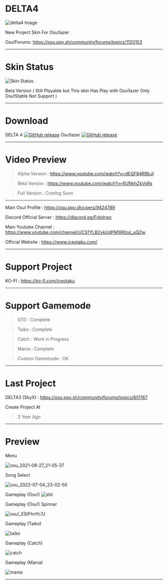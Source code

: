 # DELTA4
![delta4 Image](https://user-images.githubusercontent.com/68460824/116596142-454ab800-a94e-11eb-9940-4a6b75bb30e2.jpg)

New Project Skin For Osu!lazer

Osu!Forums: https://osu.ppy.sh/community/forums/topics/1120153

-----------------------------------------------------------------------------------------------------------------

# Skin Status
![Skin Status](https://user-images.githubusercontent.com/68460824/139641143-1825827a-3d7c-48c0-b8dc-760dcad9c71c.png)

Beta Version ( Still Playable but This skin Has Play with Osu!lazer Only Osu!Stable Not Support )

-----------------------------------------------------------------------------------------------------------------
# Download

DELTA 4 [![GitHub release](https://img.shields.io/github/release/Iceotaku/DELTA4)](https://github.com/Iceotaku/DELTA4/releases/latest) 
Osu!lazer [![GitHub release](https://img.shields.io/github/release/ppy/osu.svg)](https://github.com/ppy/osu/releases/latest)

-----------------------------------------------------------------------------------------------------------------


# Video Preview
> Alpha Version : https://www.youtube.com/watch?v=dEQF84R9bJI

> Beta Version : https://www.youtube.com/watch?v=6UNkhZkVsRs

> Full Version : Coming Soon

-----------------------------------------------------------------------------------------------------------------

Main Osu! Profile : https://osu.ppy.sh/users/9424789

Discord Official Server : https://discord.gg/Fvkdrwz

Main Youtube Channel : https://www.youtube.com/channel/UCS1YLB2ykUdPMWRzul_uQZw

Official Website : https://www.iceotaku.com/

-----------------------------------------------------------------------------------------------------------------

# Support Project

KO-FI : https://ko-fi.com/iceotaku

-----------------------------------------------------------------------------------------------------------------

# Support Gamemode

> STD : Complete

> Taiko : Complete

> Catch : Work in Progress

> Mania : Complete

> Custom Gamemode : OK

-----------------------------------------------------------------------------------------------------------------
# Last Project

DELTA3 (SkyX) : https://osu.ppy.sh/community/forums/topics/651167

Create Project At
> 3 Year Ago

-----------------------------------------------------------------------------------------------------------------

# Preview

Menu

![osu_2021-08-27_21-05-37](https://user-images.githubusercontent.com/68460824/131140034-ade71d9e-d039-41d6-b8d1-e8e0df89e471.jpg)


Song Select

![osu_2022-07-04_23-02-50](https://user-images.githubusercontent.com/68460824/177189356-5c658b65-539b-41c5-ab6c-eb0114c04924.jpg)


Gameplay (Osu!)
![std](https://user-images.githubusercontent.com/68460824/179704206-11dc87c5-3876-4fda-bf92-d6c4ede77d97.jpeg)

Gameplay (Osu!) Spinner

![osu!_EStFhnYc7J](https://user-images.githubusercontent.com/68460824/167686390-4050962c-ff32-4e18-862a-5a1ad429a203.png)

Gameplay (Taiko)

![taiko](https://user-images.githubusercontent.com/68460824/179704333-5825a85f-0597-4f23-b692-cd7bb0a36e66.jpeg)

Gameplay (Catch)

![catch](https://user-images.githubusercontent.com/68460824/179704417-5a5b522c-1406-4d8b-a9b3-d3509719728f.jpeg)

Gameplay (Mania)

![mania](https://user-images.githubusercontent.com/68460824/179704574-35287799-bf65-4b2f-980f-298ff8f165d1.jpeg)

-----------------------------------------------------------------------------------------------------------------
